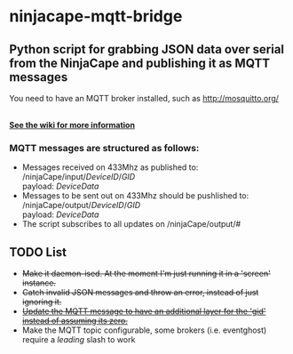 # ninjacape-mqtt-bridge
<html>
<h2>Python script for grabbing JSON data over serial from the NinjaCape and publishing it as MQTT messages</h2>

You need to have an MQTT broker installed, such as http://mosquitto.org/

<br><b><a href="https://github.com/perrin7/ninjacape-mqtt-bridge/wiki">See the wiki for more information</a></b>

<h3>MQTT messages are structured as follows:</h3>
<ul>
<li>Messages received on 433Mhz as published to:
<br>/ninjaCape/input/<i>DeviceID</i>/<i>GID</i>
<br>payload: <i>DeviceData</i>
</li>
<li>
Messages to be sent out on 433Mhz should be pushlished to:
<br>/ninjaCape/output/<i>DeviceID</i>/<i>GID</i>
<br>payload: <i>DeviceData</i>
</li>
<li>The script subscribes to all updates on /ninjaCape/output/#</li>
</ul>

<h2>TODO List</h2>
<ul><li><del>Make it daemon-ised.  At the moment I'm just running it in a 'screen' instance.</del></li>
<li><del>Catch invalid JSON messages and throw an error, instead of just ignoring it.</del></li>
<li><del><a href="https://discuss.ninjablocks.com/t/openhab-vs-open-source-sphere/3680/55">Update the MQTT message to have an additional layer for the 'gid' instead of assuming its zero. </a></del></li>
<li>Make the MQTT topic configurable, some brokers (i.e. eventghost) require a <i>leading</i> slash to work</li>
</ul>
</html>
